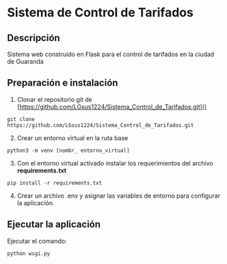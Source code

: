# Sistema de Control de Tarifados
## Descripción
Sistema web construido en Flask para el control de tarifados en la ciudad de Guaranda

## Preparación e instalación
1. Clonar el repositorio git de [https://github.com/LGsus1224/Sistema_Control_de_Tarifados.git]()
```
git clone https://github.com/LGsus1224/Sistema_Control_de_Tarifados.git
```
2. Crear un entorno virtual en la ruta base
```
python3 -m venv [nombr_ entorno_virtual]
```
3. Con el entorno virtual activado instalar los requerimientos del archivo  **requirements.txt**
```
pip install -r requirements.txt
```
4. Crear un archivo .env y asignar las variables de entorno para configurar la aplicación.

## Ejecutar la aplicación
Ejecutar el comando:
```
python wsgi.py
```
